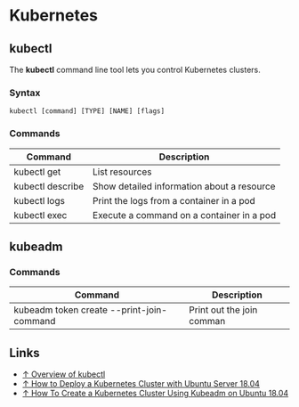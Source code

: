# Kubernetes

## kubectl

The **kubectl** command line tool lets you control Kubernetes clusters.

### Syntax

```text
kubectl [command] [TYPE] [NAME] [flags]
```

### Commands

Command          | Description
-----------------|-----------------------
kubectl get      | List resources
kubectl describe | Show detailed information about a resource
kubectl logs     | Print the logs from a container in a pod
kubectl exec     | Execute a command on a container in a pod

## kubeadm

### Commands

Command                                        | Description
-----------------------------------------------|-----------------------
kubeadm token create --print-join-command      | Print out the join comman

## Links

* [↑ Overview of kubectl](https://kubernetes.io/docs/reference/kubectl/overview/)
* [↑ How to Deploy a Kubernetes Cluster with Ubuntu Server 18.04](https://thenewstack.io/how-to-deploy-a-kubernetes-cluster-with-ubuntu-server-18-04/)
* [↑ How To Create a Kubernetes Cluster Using Kubeadm on Ubuntu 18.04](https://www.digitalocean.com/community/tutorials/how-to-create-a-kubernetes-cluster-using-kubeadm-on-ubuntu-18-04)
